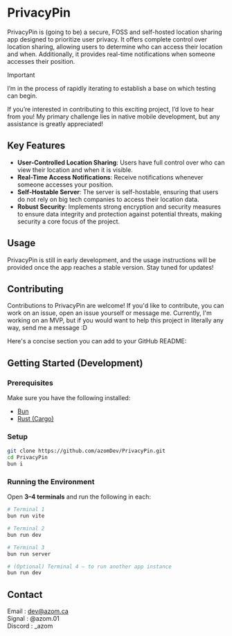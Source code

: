 # PrivacyPin

PrivacyPin is (going to be) a secure, FOSS and self-hosted location sharing app designed to prioritize user privacy. It offers complete control over location sharing, allowing users to determine who can access their location and when. Additionally, it provides real-time notifications when someone accesses their position.

> [!IMPORTANT]
> I’m in the process of rapidly iterating to establish a base on which testing can begin.
>
> If you’re interested in contributing to this exciting project, I’d love to hear from you! My primary challenge lies in native mobile development, but any assistance is greatly appreciated!

## Key Features

-   **User-Controlled Location Sharing**: Users have full control over who can view their location and when it is visible.
-   **Real-Time Access Notifications**: Receive notifications whenever someone accesses your position.
-   **Self-Hostable Server**: The server is self-hostable, ensuring that users do not rely on big tech companies to access their location data.
-   **Robust Security**: Implements strong encryption and security measures to ensure data integrity and protection against potential threats, making security a core focus of the project.

## Usage

PrivacyPin is still in early development, and the usage instructions will be provided once the app reaches a stable version. Stay tuned for updates!

## Contributing

Contributions to PrivacyPin are welcome! If you'd like to contribute, you can work on an issue, open an issue yourself or message me. Currently, I'm working on an MVP, but if you would want to help this project in literally any way, send me a message :D

Here's a concise section you can add to your GitHub README:

## Getting Started (Development)

### Prerequisites

Make sure you have the following installed:

* [Bun](https://bun.sh/docs/installation)
* [Rust (Cargo)](https://www.rust-lang.org/tools/install)

### Setup

```bash
git clone https://github.com/azomDev/PrivacyPin.git
cd PrivacyPin
bun i
```

### Running the Environment

Open **3–4 terminals** and run the following in each:

```bash
# Terminal 1
bun run vite

# Terminal 2
bun run dev

# Terminal 3
bun run server

# (Optional) Terminal 4 — to run another app instance
bun run dev
```

## Contact

Email : dev@azom.ca\
Signal : @azom.01\
Discord : _azom
